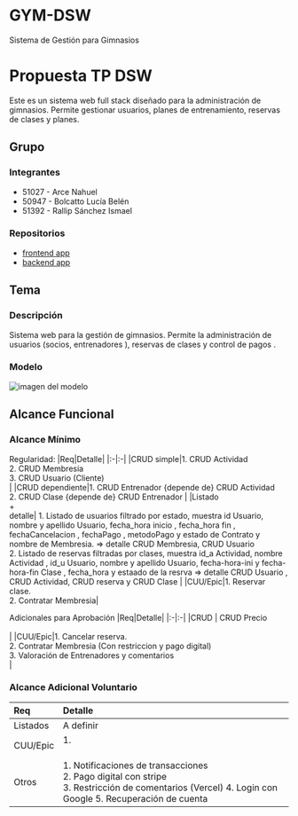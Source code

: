 # GYM-DSW

Sistema de Gestión para Gimnasios

# Propuesta TP DSW

Este es un sistema web full stack diseñado para la administración de gimnasios. Permite gestionar usuarios, planes de entrenamiento, reservas de clases y planes.

## Grupo

### Integrantes

- 51027 - Arce Nahuel
- 50947 - Bolcatto Lucía Belén
- 51392 - Rallip Sánchez Ismael

### Repositorios

- [frontend app](https://github.com/luciabolcatto/frontendAppGym.git)
- [backend app](https://github.com/luciabolcatto/backendAppGym.git)

## Tema

### Descripción

Sistema web para la gestión de gimnasios. Permite la administración de usuarios (socios, entrenadores ), reservas de clases y control de pagos .

### Modelo

![imagen del modelo]([images\GYM.jpg](https://github.com/luciabolcatto/GYM-DSW/blob/main/images/GYM.jpg))

## Alcance Funcional

### Alcance Mínimo

Regularidad:
|Req|Detalle|
|:-|:-|
|CRUD simple|1. CRUD Actividad <br>2. CRUD Membresia <br>3. CRUD Usuario (Cliente) <br>|
|CRUD dependiente|1. CRUD Entrenador {depende de} CRUD Actividad <br>2. CRUD Clase {depende de} CRUD Entrenador |
|Listado<br>+<br>detalle| 1. Listado de usuarios filtrado por estado, muestra id Usuario, nombre y apellido Usuario, fecha_hora inicio , fecha_hora fin , fechaCancelacion , fechaPago , metodoPago y estado de Contrato y nombre de Membresia. => detalle CRUD Membresia, CRUD Usuario <br> 2. Listado de reservas filtradas por clases, muestra id_a Actividad, nombre Actividad , id_u Usuario, nombre y apellido Usuario, fecha-hora-ini y fecha-hora-fin Clase , fecha_hora y estaado de la resrva => detalle CRUD Usuario , CRUD Actividad, CRUD reserva y CRUD Clase |
|CUU/Epic|1. Reservar clase. <br>2. Contratar Membresia|

Adicionales para Aprobación
|Req|Detalle|
|:-|:-|
|CRUD | CRUD Precio <br><br>|
|CUU/Epic|1. Cancelar reserva. <br>2. Contratar Membresia (Con restriccion y pago digital) <br>3. Valoración de Entrenadores y comentarios <br>|

### Alcance Adicional Voluntario

| Req      | Detalle                                                                                                                                                     |
| :------- | :---------------------------------------------------------------------------------------------------------------------------------------------------------- |
| Listados | A definir <br>                                                                                                                                              |
| CUU/Epic | 1. <br><br>                                                                                                                                                 |
| Otros    | 1. Notificaciones de transacciones <br>2. Pago digital con stripe <br> 3. Restricción de comentarios (Vercel) 4. Login con Google 5. Recuperación de cuenta |
